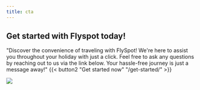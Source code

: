 ```yaml
---
title: cta
---
```

## Get started with Flyspot today!

"Discover the convenience of traveling with FlySpot! We're here to assist you throughout your holiday with just a click. Feel free to ask any questions by reaching out to us via the link below. Your hassle-free journey is just a message away!"
{{< button2 "Get started now" "/get-started/" >}}

![](/uploads/illustrations/cuate/travellers.svg)